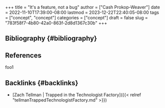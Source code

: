 +++
title = "It's a feature, not a bug"
author = ["Cash Prokop-Weaver"]
date = 2022-11-10T17:39:00-08:00
lastmod = 2023-12-22T22:40:05-08:00
tags = ["concept", "concept"]
categories = ["concept"]
draft = false
slug = "783f58f7-4b80-42a0-863f-2d8d1367c30b"
+++

## Bibliography {#bibliography}

## References

<style>.csl-entry{text-indent: -1.5em; margin-left: 1.5em;}</style><div class="csl-bib-body">
</div>

foo1


## Backlinks {#backlinks}

-   [Zach Tellman | Trapped in the Technologist Factory]({{< relref "tellmanTrappedTechnologistFactory.md" >}})
